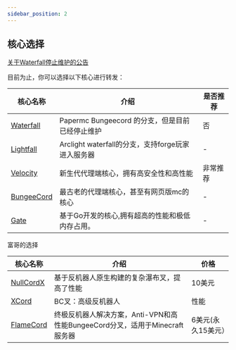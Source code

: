 ```yaml
---
sidebar_position: 2
---
```


## 核心选择

[关于Waterfall停止维护的公告](https://forums.papermc.io/threads/announcing-the-end-of-life-of-waterfall.1088/)

目前为止，你可以选择以下核心进行转发：

|核心名称|介绍|是否推荐|
|---|---|---|
|[Waterfall](https://papermc.io/software/waterfall)|Papermc Bungeecord 的分支，但是目前已经停止维护 | 否 |
|[Lightfall](https://github.com/ArclightPowered/lightfall)|Arclight waterfall的分支，支持forge玩家进入服务器| - |
|[Velocity](https://papermc.io/software/velocity)|新生代代理端核心，拥有高安全性和高性能 |非常推荐|
|[BungeeCord](https://github.com/SpigotMC/BungeeCord)|最古老的代理端核心，甚至有网页版mc的核心| - |
|[Gate](https://gate.minekube.com/)|基于Go开发的核心,拥有超高的性能和极低内存占用。| - |

富哥的选择

|核心名称|介绍|价格|
|---|---|---|
|[NullCordX](https://polymart.org/resource/nullcordx.1476/updates)|基于反机器人原生构建的复杂瀑布叉，提高了性能 | 10美元 |
|[XCord](https://builtbybit.com/resources/xcord-high-performance-anti-bot.16843/)|BC叉：高级反机器人 |性能 |反漏洞利用 Anti-SpigotExploit （1.7-1.20.4）| 10美元 |
|[FlameCord](https://www.flamecord.com/)|终极反机器人解决方案，Anti-VPN和高性能BungeeCord分叉，适用于Minecraft服务器 | 6美元(永久15美元） |
